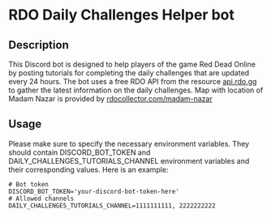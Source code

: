 # RDO Daily Challenges Helper bot

## Description

This Discord bot is designed to help players of the game Red Dead Online by posting tutorials for completing 
the daily challenges that are updated every 24 hours. The bot uses a free RDO API from the resource [api.rdo.gg](https://rdo.gg/api) 
to gather the latest information on the daily challenges. Map with location of Madam Nazar is provided 
by [rdocollector.com/madam-nazar](https://rdocollector.com/madam-nazar)

## Usage

Please make sure to specify the necessary environment variables. They should contain DISCORD_BOT_TOKEN and 
DAILY_CHALLENGES_TUTORIALS_CHANNEL environment variables and their corresponding values.
Here is an example:
```
# Bot token
DISCORD_BOT_TOKEN='your-discord-bot-token-here'
# Allowed channels
DAILY_CHALLENGES_TUTORIALS_CHANNEL=1111111111, 2222222222
```